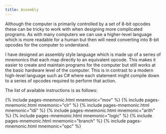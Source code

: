 ```yaml
---
title: Assembly
---
```


Although the computer is primarily controlled by a set of 8-bit opcodes these can be tricky to work with when designing
more complicated programs. As with many computers we can use a higher-level language which is more readable for a human but
then will need converting into 8-bit opcodes for the computer to understand.

I have designed an assembly style language which is made up of a series of mnemonics that each map directly to an equivalent
opcode. This makes it easier to create and maintain programs for the computer but still works at the basic hardware level of
the computer. This is in contrast to a modern high-level language such as C# where each statement might compile down to a
series of opcodes required to perform that action.

The list of available instructions is as follows:

{% include pages-mnemonic.html mnemonic="mov" %}
{% include pages-mnemonic.html mnemonic="clr" %}
{% include pages-mnemonic.html mnemonic="ldi" %}
{% include pages-mnemonic.html mnemonic="arith" %}
{% include pages-mnemonic.html mnemonic="logic" %}
{% include pages-mnemonic.html mnemonic="branch" %}
{% include pages-mnemonic.html mnemonic="opc" %}
